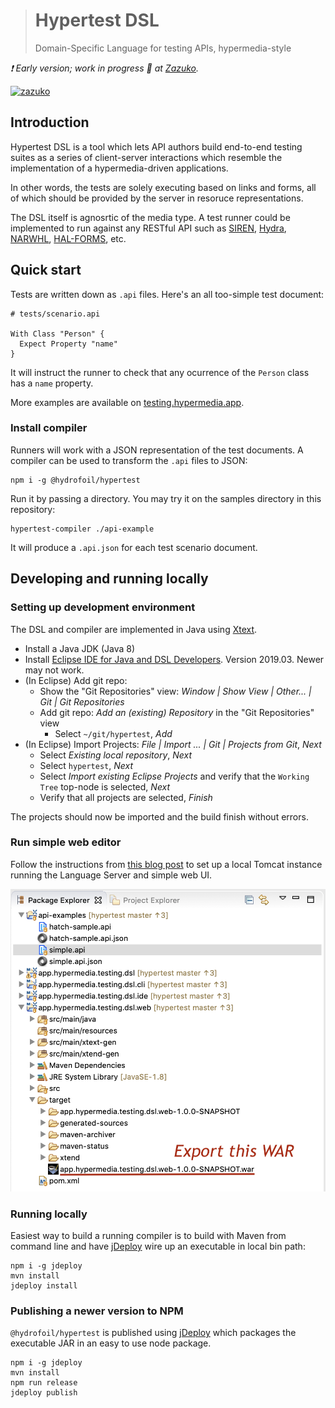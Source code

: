 > # Hypertest DSL
> Domain-Specific Language for testing APIs, hypermedia-style

_:exclamation: Early version; work in progress :construction: at [Zazuko][zazuko]._

[![zazuko](https://zazuko.com/images/logo.png)][zazuko]

[zazuko]: https://zazuko.com

## Introduction

Hypertest DSL is a tool which lets API authors build end-to-end testing suites as a series of client-server interactions which resemble the implementation of a hypermedia-driven applications.

In other words, the tests are solely executing based on links and forms, all of which should be provided by the server in resoruce representations.

The DSL itself is agnosrtic of the media type. A test runner could be implemented to run against any RESTful API such as [SIREN][SIREN], [Hydra][Hydra], [NARWHL][Narwhal], [HAL-FORMS][hal], etc.

[SIREN]: https://github.com/kevinswiber/siren
[Hydra]: http://www.hydra-cg.com/spec/latest/core/
[Narwhal]: https://www.narwhl.com
[hal]: https://rwcbook.github.io/hal-forms/

## Quick start

Tests are written down as `.api` files. Here's an all too-simple test document:

```
# tests/scenario.api

With Class "Person" {
  Expect Property "name"
} 
```

It will instruct the runner to check that any ocurrence of the `Person` class has a `name` property.

More examples are available on [testing.hypermedia.app](https://testing.hypermedia.app).

### Install compiler

Runners will work with a JSON representation of the test documents. A compiler can be used to transform the `.api` files to JSON:
 
```
npm i -g @hydrofoil/hypertest
```

Run it by passing a directory. You may try it on the samples directory in this repository:

```
hypertest-compiler ./api-example
```

It will produce a `.api.json` for each test scenario document.

## Developing and running locally

### Setting up development environment

The DSL and compiler are implemented in Java using [Xtext][xtext]. 

* Install a Java JDK (Java 8)
* Install [Eclipse IDE for Java and DSL Developers][ide]. Version 2019.03. Newer may not work.
* (In Eclipse) Add git repo:
  * Show the "Git Repositories" view: *Window | Show View | Other... | Git | Git Repositories*
  * Add git repo: *Add an (existing) Repository* in the "Git Repositories" view
    * Select `~/git/hypertest`, *Add*
* (In Eclipse) Import Projects: *File | Import ... | Git | Projects from Git*, *Next*
  * Select *Existing local repository*, *Next*
  * Select `hypertest`, *Next*
  * Select *Import existing Eclipse Projects* and verify that the `Working Tree` top-node is selected, *Next*
  * Verify that all projects are selected, *Finish*
  
The projects should now be imported and the build finish without errors.

[xtext]: https://xtext.org
[ide]: https://www.eclipse.org/downloads/packages/release/2019-03/r/eclipse-ide-java-and-dsl-developers

### Run simple web editor

Follow the instructions from [this blog post](https://www.zoftino.com/running-maven-web-application-on-tomcat-in-eclipse) to set up a local Tomcat instance running the Language Server and simple web UI.

![WAR to export](assets/export-war.png)

### Running locally

Easiest way to build a running compiler is to build with Maven from command line and have [jDeploy][jd] wire up an executable in local bin path:

```
npm i -g jdeploy
mvn install
jdeploy install
```

[jd]: https://github.com/shannah/jdeploy

### Publishing a newer version to NPM

`@hydrofoil/hypertest` is published using [jDeploy][jd] which packages the executable JAR in an easy to use node package.  

```
npm i -g jdeploy
mvn install
npm run release
jdeploy publish
```